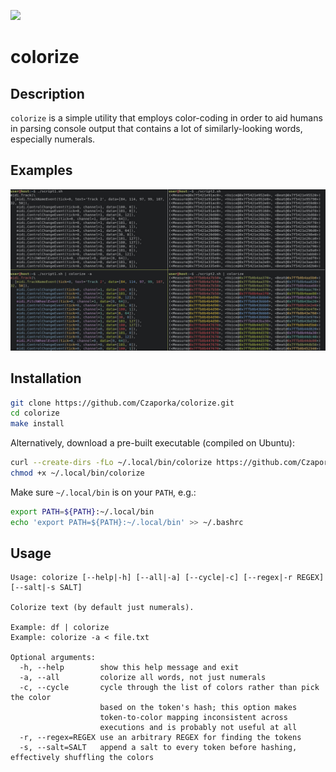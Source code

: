 ![](https://github.com/Czaporka/colorize/workflows/build/badge.svg)

# colorize

## Description
`colorize` is a simple utility that employs color-coding in order to aid humans in parsing console output that contains a lot of similarly-looking words, especially numerals.

## Examples
![](docs/examples.jpeg)

## Installation
```bash
git clone https://github.com/Czaporka/colorize.git
cd colorize
make install
```
Alternatively, download a pre-built executable (compiled on Ubuntu):
```bash
curl --create-dirs -fLo ~/.local/bin/colorize https://github.com/Czaporka/colorize/releases/download/v1.2.0/colorize
chmod +x ~/.local/bin/colorize
```
Make sure `~/.local/bin` is on your `PATH`, e.g.:
```bash
export PATH=${PATH}:~/.local/bin
echo 'export PATH=${PATH}:~/.local/bin' >> ~/.bashrc
```

## Usage
```
Usage: colorize [--help|-h] [--all|-a] [--cycle|-c] [--regex|-r REGEX] [--salt|-s SALT]

Colorize text (by default just numerals).

Example: df | colorize
Example: colorize -a < file.txt

Optional arguments:
  -h, --help        show this help message and exit
  -a, --all         colorize all words, not just numerals
  -c, --cycle       cycle through the list of colors rather than pick the color
                    based on the token's hash; this option makes
                    token-to-color mapping inconsistent across
                    executions and is probably not useful at all
  -r, --regex=REGEX use an arbitrary REGEX for finding the tokens
  -s, --salt=SALT   append a salt to every token before hashing, effectively shuffling the colors
```

